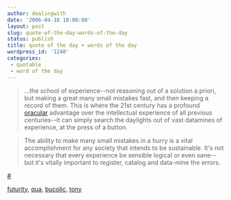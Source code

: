 ```yaml
---
author: dealingwith
date: '2006-04-18 18:00:00'
layout: post
slug: quote-of-the-day-words-of-the-day
status: publish
title: quote of the day + words of the day
wordpress_id: '1240'
categories:
 - quotable
 - word of the day
---
```


> ...the school of experience--not reasoning out of a solution a priori, but
making a great many small mistakes fast, and then keeping a record of them.
This is where the 21st century has a profound [oracular][1] advantage over the
intellectual experience of all previous centuries--it can simply search the
daylights out of vast datamines of experience, at the press of a button.

> The ability to make many small mistakes in a hurry is a vital accomplishment
for any society that intends to be sustainable. It's not necessary that every
experience be sensible logical or even sane--but it's vitally important to
register, catalog and data-mine the errors.

[#][2]

[futurity][3], [qua][4], [bucolic][5], [tony][6]

   [1]: http://dictionary.reference.com/search?q=oracular

   [2]: http://www.google.com/search?q=shaping+things

   [3]: http://dictionary.reference.com/search?q=futurity

   [4]: http://dictionary.reference.com/search?q=qua

   [5]: http://dictionary.reference.com/search?q=bucolic

   [6]: http://dictionary.reference.com/search?q=tony

